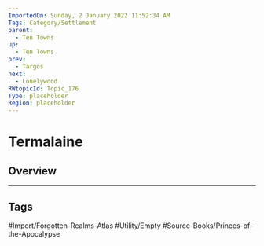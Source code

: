 ```yaml
---
ImportedOn: Sunday, 2 January 2022 11:52:34 AM
Tags: Category/Settlement
parent:
  - Ten Towns
up:
  - Ten Towns
prev:
  - Targos
next:
  - Lonelywood
RWtopicId: Topic_176
Type: placeholder
Region: placeholder
---
```

# Termalaine
## Overview

---
## Tags
#Import/Forgotten-Realms-Atlas #Utility/Empty #Source-Books/Princes-of-the-Apocalypse

